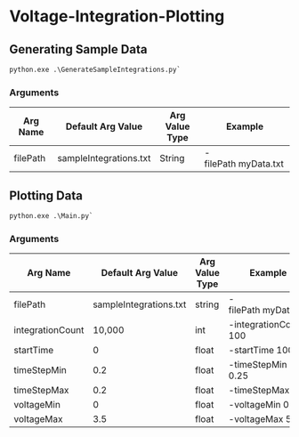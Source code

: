 # Voltage-Integration-Plotting

## Generating Sample Data

```cmd
python.exe .\GenerateSampleIntegrations.py`
```

### Arguments

| Arg Name | Default Arg Value      | Arg Value Type | Example               |
| -------- | ---------------------- | -------------- | --------------------- |
| filePath | sampleIntegrations.txt | String         | -filePath myData.txt |

## Plotting Data

```cmd
python.exe .\Main.py`
```

### Arguments

| Arg Name         | Default Arg Value      | Arg Value Type | Example               |
| ---------------- | ---------------------- | -------------- | --------------------- |
| filePath         | sampleIntegrations.txt | string         | -filePath myData.txt |
| integrationCount | 10,000                 | int            | -integrationCount 100 |
| startTime        | 0                      | float          | -startTime 100        |
| timeStepMin      | 0.2                    | float          | -timeStepMin 0.25     |
| timeStepMax      | 0.2                    | float          | -timeStepMax 0.3     |
| voltageMin       | 0                      | float          | -voltageMin 0.1       |
| voltageMax       | 3.5                    | float          | -voltageMax 5         |
